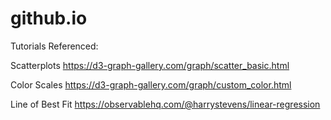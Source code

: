 # github.io

Tutorials Referenced:

Scatterplots
https://d3-graph-gallery.com/graph/scatter_basic.html

Color Scales
https://d3-graph-gallery.com/graph/custom_color.html

Line of Best Fit
https://observablehq.com/@harrystevens/linear-regression


